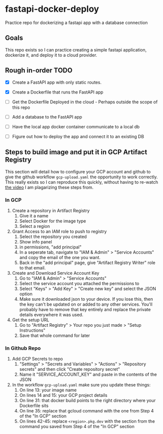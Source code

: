 # fastapi-docker-deploy
Practice repo for dockerizing a fastapi app with a database connection

## Goals

This repo exists so I can practice creating a simple fastapi application, dockerize it, and deploy it to a cloud provider.

## Rough in-order TODO

- [X] Create a FastAPI app with only static routes.
- [X] Create a Dockerfile that runs the FastAPI app
- [ ] Get the Dockerfile Deployed in the cloud
        - Perhaps outside the scope of this repo
- [ ] Add a database to the FastAPI app
- [ ] Have the local app docker container communicate to a local db
- [ ] Figure out how to deploy the app and connect it to an existing DB


## Steps to build image and put it in GCP Artifact Registry

This section will detail how to configure your GCP account and github to give the github workflow `gcp-upload.yaml` the opportunity to work correctly. This really exists so I can reproduce this quickly, without having to re-watch [the video](https://www.youtube.com/watch?v=6dLHcnlPi_U) I am plagarizing these steps from.

### In GCP 

1. Create a repository in Artifact Registry
    1. Give it a name
    2. Select Docker for the image type
    3. Select a region
2. Grant Access to an IAM role to push to registry
    1. Select the repository you created
    2. Show info panel
    3. in permissions, "add principal"
    4. In a seperate tab, navigate to "IAM & Admin" > "Service Accounts" and copy the email of the one you want.
    5. Back in the "add principal" page, give "Artifact Registry Writer" role to that email.
3. Create and Download Service Account Key
    1. Go to "IAM & Admin" > "Service Accounts"
    2. Select the service account you attached the permissions to
    3. Select "Keys" > "Add Key" > "Create new key" and select the JSON option
    4. Make sure it downloaded json to your device. If you lose this, then the key can't be updated on or added to any other services. You'll probably have to remove that key entirely and replace the private details everywhere it was used.
4. Get the setup URL
    1. Go to "Artifact Registry" > Your repo you just made > "Setup Instructions"
    2. Save that whole command for later

### In Github Repo
1. Add GCP Secrets to repo
    1. "Settings" > "Secrets and Variables" > "Actions" > "Repository secrets" and then click "Create repository secret"
    2. Name it "SERVICE_ACCOUNT_KEY" and paste in the contents of the JSON
2. In the workflow `gcp-upload.yaml` make sure you update these things:
    1. On line 13: your image name
    2. On lines 14 and 15: your GCP project details
    3. On line 31: that docker build points to the right directory where your Dockerfile sits
    4. On line 35: replace that gcloud command with the one from Step 4 of the "In GCP" section
    5. On lines 42-45: replace `<region>.pkg.dev` with the section from the command you saved from Step 4 of the "In GCP" section
